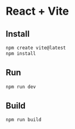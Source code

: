 # React + Vite

## Install

```bash
npm create vite@latest
npm install
```

## Run

```bash
npm run dev
```

## Build

```bash
npm run build
```
